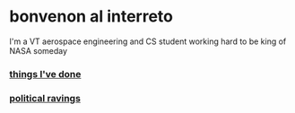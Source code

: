 <head>
<link rel="shortcut icon" type="image/x-icon" href="favicon.ico">
</head>

# bonvenon al interreto

I'm a VT aerospace engineering and CS student working hard to be king of NASA someday

### [things I've done](resume)
### [political ravings](marx)
